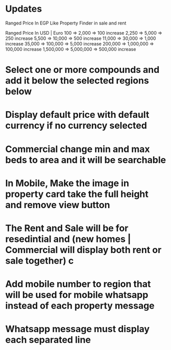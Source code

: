 # Updates
Ranged Price In EGP 
Like Property Finder in sale and rent

Ranged Price In USD | Euro
100 => 2,000 => 100 increase
2,250 => 5,000 => 250 increase
5,500 => 10,000 => 500 increase
11,000 => 30,000 => 1,000 increase
35,000 => 100,000 => 5,000 increase
200,000 => 1,000,000 => 100,000 increase
1,500,000 => 5,000,000 => 500,000 increase
 
# Select one or more compounds and add it below the selected regions below

# Display default price with default currency if no currency selected 

# Commercial change min and max beds to area and it will be searchable 

# In Mobile, Make the image in property card take the full height and remove view button 

# The Rent and Sale will be for resedintial and (new homes | Commercial will display both rent or sale together) c

# Add mobile number to region that will be used for mobile whatsapp instead of each property message

# Whatsapp message must display each separated line    